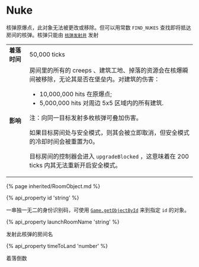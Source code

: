 # Nuke

核弹原爆点，此对象无法被更改或移除。但可以用常数 `FIND_NUKES` 查找即将抵达房间的核弹。核弹只能由 <a href="#StructureNuker"><code>核弹发射井</code></a> 发射

<table class="table gameplay-info">
    <tbody>
    <tr>
        <td><strong>着落时间</strong></td>
        <td>50,000 ticks</td>
    </tr>
    <tr>
        <td><strong>影响</strong></td>
        <td>房间里的所有的 creeps 、建筑工地、掉落的资源会在核爆瞬间被移除，无论其是否在堡垒内。对建筑的伤害：
            <ul>
                <li>10,000,000 hits 在原爆点;</li>
                <li>5,000,000 hits 对周边 5x5 区域内的所有建筑.</li>
            </ul>
            <p>注：向同一目标发射多枚核弹可叠加伤害。</p>
            <p>如果目标房间处与安全模式，则其会被立即取消，但安全模式的冷却时间会被重置为0。</p>
            <p>目标房间的控制器会进入 <code>upgradeBlocked</code> ，这意味着在 200 ticks 内其无法重新开启安全模式。</p>
        </td>
    </tr>
    </tbody>
</table>

{% page inherited/RoomObject.md %}

{% api_property id 'string' %}



一串独一无二的身份识别码，可使用 <a href="#Game.getObjectById"><code>Game.getObjectById</code></a> 来到指定 <code>id</code> 的对象。



{% api_property launchRoomName 'string' %}



发射此核弹的房间名



{% api_property timeToLand 'number' %}



着落倒数


